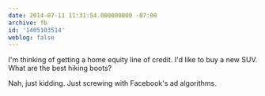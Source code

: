 ```yaml
---
date: 2014-07-11 11:31:54.000000000 -07:00
archive: fb
id: '1405103514'
weblog: false
---
```


I'm thinking of getting a home equity line of credit.
I'd like to buy a new SUV.
What are the best hiking boots?

Nah, just kidding. Just screwing with Facebook's ad algorithms.
